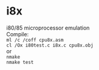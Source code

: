 # i8x
i80/85 microprocessor emulation<br>
Compile:<br>
`ml /c /coff cpu8x.asm`<br>
`cl /Ox i80test.c i8x.c cpu8x.obj`<br>
or<br>
`nmake`<br>
`nmake test`
